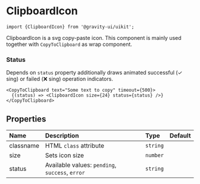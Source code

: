 <!--GITHUB_BLOCK-->

# ClipboardIcon

<!--/GITHUB_BLOCK-->

```tsx
import {ClipboardIcon} from '@gravity-ui/uikit';
```

ClipboardIcon is a svg copy-paste icon. This component is mainly used together with `CopyToClipboard` as wrap component.

### Status

Depends on `status` property additionally draws animated successful (✓ sing) or failed (❌ sing) operation indicators.

<!--LANDING_BLOCK

<ExampleBlock
    code={`
        <UIKit.ClipboardIcon size={24} />
        <UIKit.ClipboardIcon size={24} status="success"} />
        <UIKit.ClipboardIcon size={24} status="error" />
`}>
    <UIKit.ClipboardIcon size={24} />
    <UIKit.ClipboardIcon size={24} status="success"} />
    <UIKit.ClipboardIcon size={24} status="error" />
</ExampleBlock>

LANDING_BLOCK-->

<!--GITHUB_BLOCK-->

```tsx
<CopyToClipboard text="Some text to copy" timeout={500}>
  {(status) => <ClipboardIcon size={24} status={status} />}
</CopyToClipboard>
```

<!--/GITHUB_BLOCK-->

## Properties

| Name      | Description                                     | Type     | Default |
|:----------| :---------------------------------------------- | :------- | :------ |
| classname | HTML `class` attribute                          | `string` |         |
| size      | Sets icon size                                  | `number` |         |
| status    | Available values: `pending`, `success`, `error` | `string` |         |
